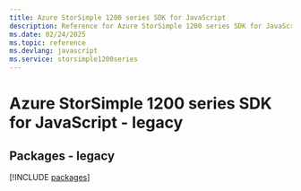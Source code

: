 ```yaml
---
title: Azure StorSimple 1200 series SDK for JavaScript
description: Reference for Azure StorSimple 1200 series SDK for JavaScript
ms.date: 02/24/2025
ms.topic: reference
ms.devlang: javascript
ms.service: storsimple1200series
---
```

# Azure StorSimple 1200 series SDK for JavaScript - legacy
## Packages - legacy
[!INCLUDE [packages](storsimple-1200-series-index.md)]